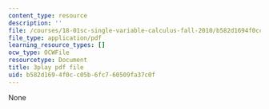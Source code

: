 ```yaml
---
content_type: resource
description: ''
file: /courses/18-01sc-single-variable-calculus-fall-2010/b582d1694f0cc05b6fc760509fa37c0f_MK_0QHbUnIA.pdf
file_type: application/pdf
learning_resource_types: []
ocw_type: OCWFile
resourcetype: Document
title: 3play pdf file
uid: b582d169-4f0c-c05b-6fc7-60509fa37c0f
---
```

None

